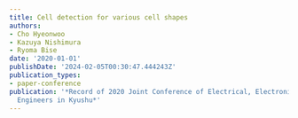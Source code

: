 ```yaml
---
title: Cell detection for various cell shapes
authors:
- Cho Hyeonwoo
- Kazuya Nishimura
- Ryoma Bise
date: '2020-01-01'
publishDate: '2024-02-05T00:30:47.444243Z'
publication_types:
- paper-conference
publication: '*Record of 2020 Joint Conference of Electrical, Electronics and Information
  Engineers in Kyushu*'
---
```

